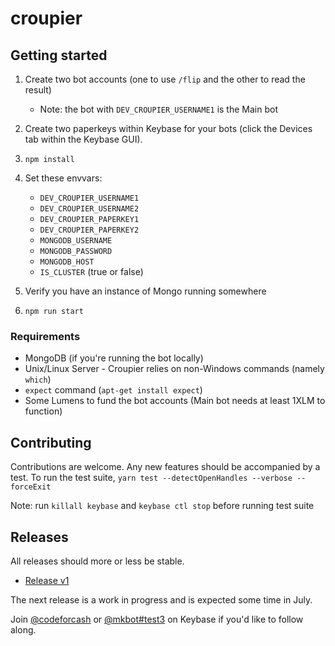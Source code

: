 # croupier

## Getting started

1. Create two bot accounts (one to use `/flip` and the other to read the result)
   - Note: the bot with `DEV_CROUPIER_USERNAME1` is the Main bot
2. Create two paperkeys within Keybase for your bots (click the Devices tab within the Keybase GUI).
3. `npm install`
4. Set these envvars:

   - `DEV_CROUPIER_USERNAME1`
   - `DEV_CROUPIER_USERNAME2`
   - `DEV_CROUPIER_PAPERKEY1`
   - `DEV_CROUPIER_PAPERKEY2`
   - `MONGODB_USERNAME`
   - `MONGODB_PASSWORD`
   - `MONGODB_HOST`
   - `IS_CLUSTER` (true or false)

5. Verify you have an instance of Mongo running somewhere
6. `npm run start`

### Requirements

- MongoDB (if you're running the bot locally)
- Unix/Linux Server - Croupier relies on non-Windows commands (namely `which`)
- `expect` command (`apt-get install expect`)
- Some Lumens to fund the bot accounts (Main bot needs at least 1XLM to function)

## Contributing

Contributions are welcome. Any new features should be accompanied by a test. To run the test suite, `yarn test --detectOpenHandles --verbose --forceExit`

Note: run `killall keybase` and `keybase ctl stop` before running test suite

## Releases

All releases should more or less be stable.

- [Release v1](https://blog.codefor.cash/2019/07/01/finding-alice-and-bob-in-wonderland-a-writeup-of-croupier-the-keybase-bot/)

The next release is a work in progress and is expected some time in July.

Join [@codeforcash](https://keybase.io/team/codeforcash) or [@mkbot#test3](https://keybase.io/team/mkbot#test3) on Keybase if you'd like to follow along.
